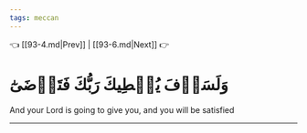 ```yaml
---
tags: meccan
---
```


👈 [[93-4.md|Prev]] | [[93-6.md|Next]] 👉

# وَلَسَوۡفَ يُعۡطِيكَ رَبُّكَ فَتَرۡضَىٰٓ

And your Lord is going to give you, and you will be satisfied

---


